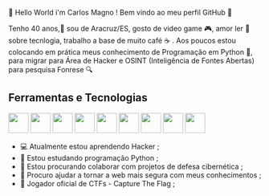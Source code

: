 👋 Hello World i'm Carlos Magno ! Bem vindo ao meu perfil GitHub 🌌

Tenho 40 anos,🌝 sou de Aracruz/ES, gosto de video game 🎮, amor ler 📕 sobre tecnlogia, trabalho a base de muito café ☕ . Aos poucos estou colocando em prática
meus conhecimento de Programação em Python 🐍, para migrar para Área de Hacker e OSINT (Inteligência de Fontes Abertas) para pesquisa Fonrese 🔍

## Ferramentas e Tecnologias
<img src="https://cdn.jsdelivr.net/gh/devicons/devicon/icons/python/python-original-wordmark.svg" width="40" height="40"/> <img src="https://cdn.jsdelivr.net/gh/devicons/devicon/icons/linux/linux-original.svg" width="40" height="40" /> <img src="https://cdn.jsdelivr.net/gh/devicons/devicon/icons/android/android-original-wordmark.svg" width="40" height="40"/> <img src="https://cdn.jsdelivr.net/gh/devicons/devicon/icons/html5/html5-original.svg" width="40" height="40" /> <img src="https://cdn.jsdelivr.net/gh/devicons/devicon/icons/css3/css3-original.svg" width="40" height="40"/> <img src="https://cdn.jsdelivr.net/gh/devicons/devicon/icons/javascript/javascript-original.svg" width="40" height="40" /> <img src="https://cdn.jsdelivr.net/gh/devicons/devicon/icons/raspberrypi/raspberrypi-original.svg" width="40" height="40" /> <img src="https://cdn.jsdelivr.net/gh/devicons/devicon/icons/mysql/mysql-original-wordmark.svg"  width="40" height="40" /> <img src="https://cdn.jsdelivr.net/gh/devicons/devicon/icons/bash/bash-original.svg" width="40" height="40"/>
          
- 💻 Atualmente estou aprendendo Hacker ;
- 🐍 Estou estudando programação Python ;
- 👯 Estou procurando colaborar com projetos de defesa cibernética ;
- 💪 Procuro ajudar a tornar a web mais segura com meus conhecimentos ; 
- 👾 Jogador oficial de CTFs -  Capture The Flag ; 


